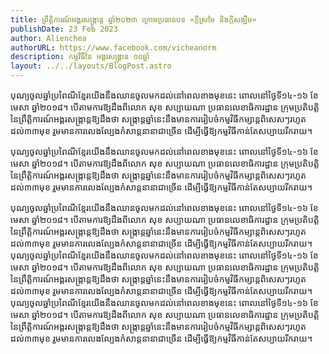 ```yaml
---
title: ព្រឹត្តិការណ៍អង្គរសង្ក្រាន្ដ ឆ្នាំ២០២៣ ក្រោមប្រធានបទ «ក្ដីស្រមៃ និងក្ដីសង្ឃឹម»
publishDate: 23 Feb 2023
author: Alienchea
authorURL: https://www.facebook.com/vicheanorm
description: កម្មវិធីនៃ អង្គរសង្គ្រាន ១០ឆ្នាំ
layout: ../../layouts/BlogPost.astro
---
```


បុណ្យចូលឆ្នាំប្រពៃណីខ្មែរយើងនឹងឈានចូលមកដល់នៅពេលខាងមុខនេះ ពោលនៅថ្ងៃទី១៤-១៦ ខែមេសា ឆ្នាំ២០១៨។ បើតាមការឱ្យដឹងពីលោក សុខ សប្បាយណា ប្រធានលេខាធិការដ្ឋាន ក្រុមប្រតិបត្តិ នៃព្រឹត្តិការណ៍អង្គរសង្ក្រាន្ដឱ្យដឹងថា សង្ក្រាន្ដឆ្នាំនេះនឹងមានការរៀបចំកម្មវិធីកម្សាន្ដពិសេសៗរហូតដល់៣៣មុខ រួមមានការលេងល្បែងកំសាន្ដនានាជាច្រើន ដើម្បីធ្វើឱ្យកម្មវិធីកាន់តែសប្បាយរីករាយ។

បុណ្យចូលឆ្នាំប្រពៃណីខ្មែរយើងនឹងឈានចូលមកដល់នៅពេលខាងមុខនេះ ពោលនៅថ្ងៃទី១៤-១៦ ខែមេសា ឆ្នាំ២០១៨។ បើតាមការឱ្យដឹងពីលោក សុខ សប្បាយណា ប្រធានលេខាធិការដ្ឋាន ក្រុមប្រតិបត្តិ នៃព្រឹត្តិការណ៍អង្គរសង្ក្រាន្ដឱ្យដឹងថា សង្ក្រាន្ដឆ្នាំនេះនឹងមានការរៀបចំកម្មវិធីកម្សាន្ដពិសេសៗរហូតដល់៣៣មុខ រួមមានការលេងល្បែងកំសាន្ដនានាជាច្រើន ដើម្បីធ្វើឱ្យកម្មវិធីកាន់តែសប្បាយរីករាយ។

បុណ្យចូលឆ្នាំប្រពៃណីខ្មែរយើងនឹងឈានចូលមកដល់នៅពេលខាងមុខនេះ ពោលនៅថ្ងៃទី១៤-១៦ ខែមេសា ឆ្នាំ២០១៨។ បើតាមការឱ្យដឹងពីលោក សុខ សប្បាយណា ប្រធានលេខាធិការដ្ឋាន ក្រុមប្រតិបត្តិ នៃព្រឹត្តិការណ៍អង្គរសង្ក្រាន្ដឱ្យដឹងថា សង្ក្រាន្ដឆ្នាំនេះនឹងមានការរៀបចំកម្មវិធីកម្សាន្ដពិសេសៗរហូតដល់៣៣មុខ រួមមានការលេងល្បែងកំសាន្ដនានាជាច្រើន ដើម្បីធ្វើឱ្យកម្មវិធីកាន់តែសប្បាយរីករាយ។បុណ្យចូលឆ្នាំប្រពៃណីខ្មែរយើងនឹងឈានចូលមកដល់នៅពេលខាងមុខនេះ ពោលនៅថ្ងៃទី១៤-១៦ ខែមេសា ឆ្នាំ២០១៨។ បើតាមការឱ្យដឹងពីលោក សុខ សប្បាយណា ប្រធានលេខាធិការដ្ឋាន ក្រុមប្រតិបត្តិ នៃព្រឹត្តិការណ៍អង្គរសង្ក្រាន្ដឱ្យដឹងថា សង្ក្រាន្ដឆ្នាំនេះនឹងមានការរៀបចំកម្មវិធីកម្សាន្ដពិសេសៗរហូតដល់៣៣មុខ រួមមានការលេងល្បែងកំសាន្ដនានាជាច្រើន ដើម្បីធ្វើឱ្យកម្មវិធីកាន់តែសប្បាយរីករាយ។បុណ្យចូលឆ្នាំប្រពៃណីខ្មែរយើងនឹងឈានចូលមកដល់នៅពេលខាងមុខនេះ ពោលនៅថ្ងៃទី១៤-១៦ ខែមេសា ឆ្នាំ២០១៨។ បើតាមការឱ្យដឹងពីលោក សុខ សប្បាយណា ប្រធានលេខាធិការដ្ឋាន ក្រុមប្រតិបត្តិ នៃព្រឹត្តិការណ៍អង្គរសង្ក្រាន្ដឱ្យដឹងថា សង្ក្រាន្ដឆ្នាំនេះនឹងមានការរៀបចំកម្មវិធីកម្សាន្ដពិសេសៗរហូតដល់៣៣មុខ រួមមានការលេងល្បែងកំសាន្ដនានាជាច្រើន ដើម្បីធ្វើឱ្យកម្មវិធីកាន់តែសប្បាយរីករាយ។
